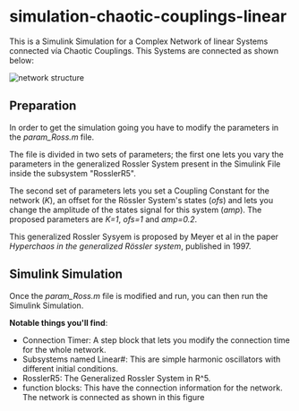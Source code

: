 # simulation-chaotic-couplings-linear
This is a Simulink Simulation for a Complex Network of linear Systems connected vía Chaotic Couplings. This Systems are connected as shown below:

![network structure](https://user-images.githubusercontent.com/366479/32516730-f4bc212a-c3c9-11e7-849f-08a269c32dd2.PNG)


## Preparation
In order to get the simulation going you have to modify the parameters in the _param_Ross.m_ file. 

The file is divided in two sets of parameters; the first one lets you vary the parameters in the generalized Rossler System present in the Simulink File inside the subsystem "RosslerR5".

The second set of parameters lets you set a Coupling Constant for the network (_K_), an offset for the Rössler System's states (_ofs_) and lets you change the amplitude of the states signal for this system (_amp_). The proposed parameters are _K=1_, _ofs=1_ and _amp=0.2_.

This generalized Rossler Sysyem is proposed by Meyer et al in the paper _Hyperchaos in the generalized Rössler system_, published in 1997.

## Simulink Simulation

Once the _param_Ross.m_ file is modified and run, you can then run the Simulink Simulation.

**Notable things you'll find**:

* Connection Timer: A step block that lets you modify the connection time for the whole network.
* Subsystems named Linear#: This are simple harmonic oscillators with different initial conditions.
* RosslerR5: The Generalized Rossler System in R^5.
* function blocks: This have the connection information for the network. The network is connected as shown in this figure


